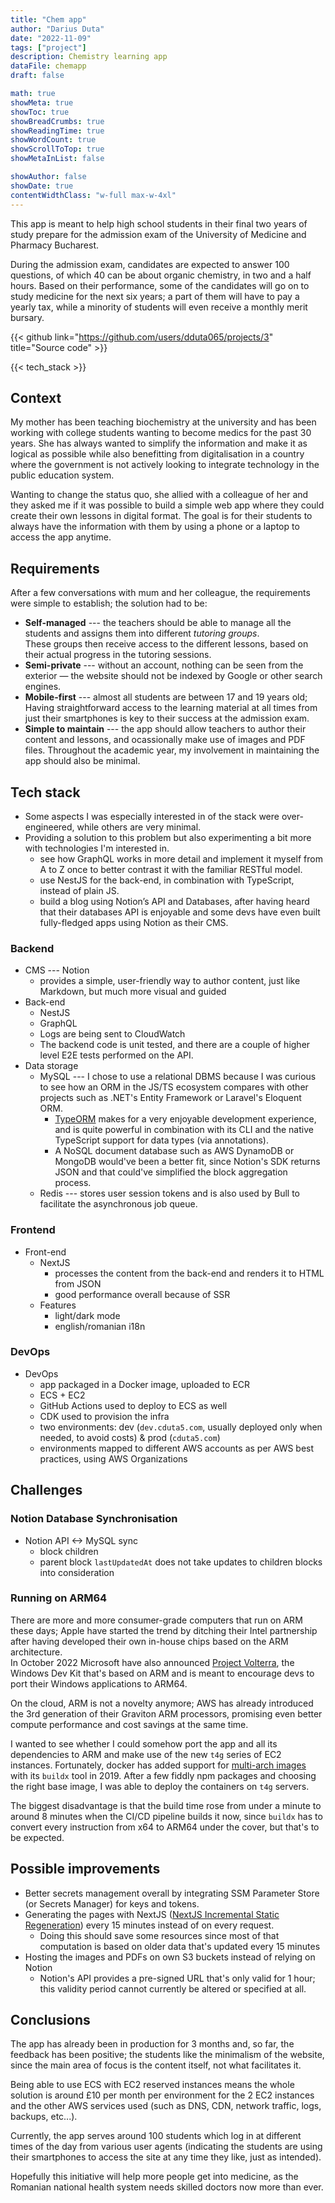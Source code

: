 ```yaml
---
title: "Chem app"
author: "Darius Duta"
date: "2022-11-09"
tags: ["project"]
description: Chemistry learning app
dataFile: chemapp
draft: false

math: true
showMeta: true
showToc: true
showBreadCrumbs: true
showReadingTime: true
showWordCount: true
showScrollToTop: true
showMetaInList: false

showAuthor: false
showDate: true
contentWidthClass: "w-full max-w-4xl"
---
```


This app is meant to help high school students in their final two years of study prepare for the admission exam of the University of Medicine and Pharmacy Bucharest.

During the admission exam, candidates are expected to answer 100 questions, of which 40 can be about organic chemistry, in two and a half hours. Based on their performance, some of the candidates will go on to study medicine for the next six years; a part of them will have to pay a yearly tax, while a minority of students will even receive a monthly merit bursary.

<!--more-->

{{< github link="https://github.com/users/dduta065/projects/3" title="Source code" >}}

{{< tech_stack >}}

## Context

My mother has been teaching biochemistry at the university and has been working with college students wanting to become medics for the past 30 years. She has always wanted to simplify the information and make it as logical as possible while also benefitting from digitalisation in a country where the government is not actively looking to integrate technology in the public education system.

Wanting to change the status quo, she allied with a colleague of her and they asked me if it was possible to build a simple web app where they could create their own lessons in digital format. The goal is for their students to always have the information with them by using a phone or a laptop to access the app anytime.

## Requirements

After a few conversations with mum and her colleague, the requirements were simple to establish; the solution had to be:

- **Self-managed** --- the teachers should be able to manage all the students and assigns them into different _tutoring groups_.  
These groups then receive access to the different lessons, based on their actual progress in the tutoring sessions.
- **Semi-private** --- without an account, nothing can be seen from the exterior — the website should not be indexed by Google or other search engines.
- **Mobile-first** --- almost all students are between 17 and 19 years old;  
Having straightforward access to the learning material at all times from just their smartphones is key to their success at the admission exam.
- **Simple to maintain** --- the app should allow teachers to author their content and lessons, and ocassionally make use of images and PDF files. Throughout the academic year, my involvement in maintaining the app should also be minimal.

## Tech stack

- Some aspects I was especially interested in of the stack were over-engineered, while others are very minimal.
- Providing a solution to this problem but also experimenting a bit more with technologies I'm interested in.
  - see how GraphQL works in more detail and implement it myself from A to Z once to better contrast it with the familiar RESTful model.
  - use NestJS for the back-end, in combination with TypeScript, instead of plain JS.
  - build a blog using Notion’s API and Databases, after having heard that their databases API is enjoyable and some devs have even built fully-fledged apps using Notion as their CMS.

### Backend

- CMS --- Notion
  - provides a simple, user-friendly way to author content, just like Markdown, but much more visual and guided
- Back-end
  - NestJS
  - GraphQL
  - Logs are being sent to CloudWatch
  - The backend code is unit tested, and there are a couple of higher level E2E tests performed on the API.
- Data storage
  - MySQL --- I chose to use a relational DBMS because I was curious to see how an ORM in the JS/TS ecosystem compares with other projects such as .NET's Entity Framework or Laravel's Eloquent ORM.
    - [TypeORM](https://typeorm.io/) makes for a very enjoyable development experience, and is quite powerful in combination with its CLI and the native TypeScript support for data types (via annotations).
    - A NoSQL document database such as AWS DynamoDB or MongoDB would've been a better fit, since Notion's SDK returns JSON and that could've simplified the block aggregation process.
  - Redis --- stores user session tokens and is also used by Bull to facilitate the asynchronous job queue.

### Frontend

- Front-end
  - NextJS
    - processes the content from the back-end and renders it to HTML from JSON
    - good performance overall because of SSR
  - Features
    - light/dark mode
    - english/romanian i18n

### DevOps

- DevOps
  - app packaged in a Docker image, uploaded to ECR
  - ECS + EC2
  - GitHub Actions used to deploy to ECS as well
  - CDK used to provision the infra
  - two environments: dev (`dev.cduta5.com`, usually deployed only when needed, to avoid costs) & prod (`cduta5.com`)
  - environments mapped to different AWS accounts as per AWS best practices, using AWS Organizations

## Challenges

### Notion Database Synchronisation

- Notion API <-> MySQL sync
  - block children
  - parent block `lastUpdatedAt` does not take updates to children blocks into consideration

### Running on ARM64

There are more and more consumer-grade computers that run on ARM these days; Apple have started the trend by ditching their Intel partnership after having developed their own in-house chips based on the ARM architecture.  
In October 2022 Microsoft have also announced [Project Volterra](https://blogs.windows.com/windowsdeveloper/2022/10/24/available-today-windows-dev-kit-2023-aka-project-volterra/), the Windows Dev Kit that's based on ARM and is meant to encourage devs to port their Windows applications to ARM64.

On the cloud, ARM is not a novelty anymore; AWS has already introduced the 3rd generation of their Graviton ARM processors, promising even better compute performance and cost savings at the same time.

I wanted to see whether I could somehow port the app and all its dependencies to ARM and make use of the new `t4g` series of EC2 instances. Fortunately, docker has added support for [multi-arch images](https://www.docker.com/blog/multi-arch-images/) with its `buildx` tool in 2019. After a few fiddly npm packages and choosing the right base image, I was able to deploy the containers on `t4g` servers.

The biggest disadvantage is that the build time rose from under a minute to around 8 minutes when the CI/CD pipeline builds it now, since `buildx` has to convert every instruction from x64 to ARM64 under the cover, but that's to be expected.

## Possible improvements

- Better secrets management overall by integrating SSM Parameter Store (or Secrets Manager) for keys and tokens.
- Generating the pages with NextJS ([NextJS Incremental Static Regeneration](https://nextjs.org/docs/basic-features/data-fetching/incremental-static-regeneration)) every 15 minutes instead of on every request.
  - Doing this should save some resources since most of that computation is based on older data that's updated every 15 minutes
- Hosting the images and PDFs on own S3 buckets instead of relying on Notion
  - Notion's API provides a pre-signed URL that's only valid for 1 hour; this validity period cannot currently be altered or specified at all.

## Conclusions

The app has already been in production for 3 months and, so far, the feedback has been positive; the students like the minimalism of the website, since the main area of focus is the content itself, not what facilitates it.

Being able to use ECS with EC2 reserved instances means the whole solution is around £10 per month per environment for the 2 EC2 instances and the other AWS services used (such as DNS, CDN, network traffic, logs, backups, etc...).

Currently, the app serves around 100 students which log in at different times of the day from various user agents (indicating the students are using their smartphones to access the site at any time they like, just as intended).

Hopefully this initiative will help more people get into medicine, as the Romanian national health system needs skilled doctors now more than ever.
